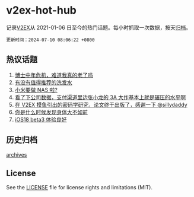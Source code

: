 # v2ex-hot-hub

 记录[V2EX](https://www.v2ex.com/)从 2021-01-06 日至今的热门话题。每小时抓取一次数据，按天[归档](archives)。

`更新时间：2024-07-10 08:06:22 +0800`

## 热议话题

1. [博士中年危机，难道我真的老了吗](https://www.v2ex.com/t/1055830)
1. [有没有值得推荐的洗发水](https://www.v2ex.com/t/1055883)
1. [小米要做 NAS 啦?](https://www.v2ex.com/t/1055888)
1. [看了下公司数据，支付渠道里边张小龙的 3A 大作基本上就是碾压的水平啊](https://www.v2ex.com/t/1055943)
1. [在 V2EX 摸鱼引出的密码学研究，论文终于出版了，感谢一下 @sillydaddy](https://www.v2ex.com/t/1055809)
1. [你是什么时候发现身体大不如前](https://www.v2ex.com/t/1055939)
1. [iOS18 beta3 体验良好](https://www.v2ex.com/t/1055806)

## 历史归档

[archives](archives)

## License

See the [LICENSE](LICENSE) file for license rights and limitations (MIT).
